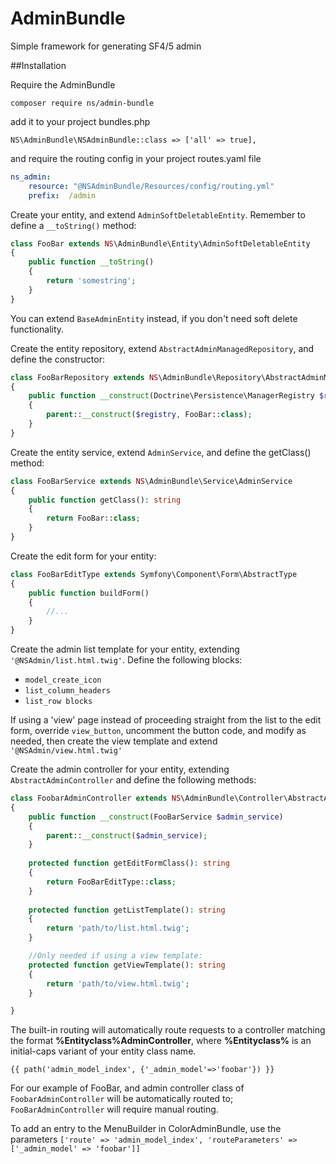 # AdminBundle
Simple framework for generating SF4/5 admin

##Installation

Require the AdminBundle

`composer require ns/admin-bundle`

add it to your project bundles.php

`NS\AdminBundle\NSAdminBundle::class => ['all' => true],`

and require the routing config in your project routes.yaml file

```yaml
ns_admin:
    resource: "@NSAdminBundle/Resources/config/routing.yml"
    prefix:  /admin
```

Create your entity, and extend `AdminSoftDeletableEntity`. Remember to define a `__toString()` method:
```php
class FooBar extends NS\AdminBundle\Entity\AdminSoftDeletableEntity
{
    public function __toString()
    {
        return 'somestring';
    }
}
```
You can extend `BaseAdminEntity` instead, if you don't need soft delete functionality.

Create the entity repository, extend `AbstractAdminManagedRepository`, and define the constructor:
```php
class FooBarRepository extends NS\AdminBundle\Repository\AbstractAdminManagedRepository
{
    public function __construct(Doctrine\Persistence\ManagerRegistry $registry)
    {
        parent::__construct($registry, FooBar::class);
    }
}
```

Create the entity service, extend `AdminService`, and define the getClass() method:
```php
class FooBarService extends NS\AdminBundle\Service\AdminService
{
    public function getClass(): string
    {
        return FooBar::class;
    }
}
```

Create the edit form for your entity:
```php
class FooBarEditType extends Symfony\Component\Form\AbstractType
{
    public function buildForm()
    {
        //...
    }
}
```

Create the admin list template for your entity, extending `'@NSAdmin/list.html.twig'`. Define the following blocks:
    
* `model_create_icon`
* `list_column_headers`
* `list_row blocks`

If using a 'view' page instead of proceeding straight from the list to the edit form, override `view_button`, uncomment the button code, and modify as needed, then create the view template and extend `'@NSAdmin/view.html.twig'`

Create the admin controller for your entity, extending `AbstractAdminController` and define the following methods:
```php
class FoobarAdminController extends NS\AdminBundle\Controller\AbstractAdminController
{
    public function __construct(FooBarService $admin_service)
    {
        parent::__construct($admin_service);
    }
    
    protected function getEditFormClass(): string
    {
        return FooBarEditType::class;
    }
    
    protected function getListTemplate(): string
    {
        return 'path/to/list.html.twig';
    }

    //Only needed if using a view template:
    protected function getViewTemplate(): string
    {
        return 'path/to/view.html.twig';
    }

}
```
The built-in routing will automatically route requests to a controller matching the format **%Entityclass%AdminController**, where **%Entityclass%** is an initial-caps variant of your entity class name.

`{{ path('admin_model_index', {'_admin_model'=>'foobar'}) }}`

For our example of FooBar, and admin controller class of `FoobarAdminController` will be automatically routed to; `FooBarAdminController` will require manual routing.

To add an entry to the MenuBuilder in ColorAdminBundle, use the parameters `['route' => 'admin_model_index', 'routeParameters' => ['_admin_model' => 'foobar']]`

